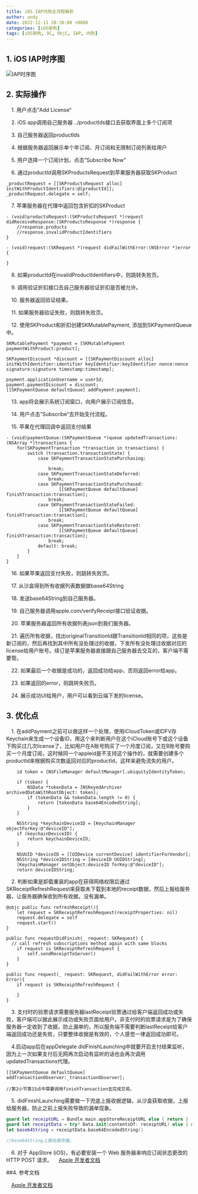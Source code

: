```yaml
---
title: iOS IAP内购全流程解析
author: andy
date: 2022-12-11 20:30:00 +0800
categories: [iOS架构]
tags: [iOS架构, OC, ObjC, IAP, 内购]
---
```


## 1. iOS IAP时序图
![IAP时序图](/assets/img/posts/iOSIAPSequenceChart.jpg)

## 2. 实际操作

&emsp;1. 用户点击”Add License“

&emsp;2. iOS app调用自己服务器 ../productIds接口去获取界面上多个订阅项

&emsp;3. 自己服务器返回productIds

&emsp;4. 根据服务器返回展示单个年订阅、月订阅和无限制订阅列表给用户

&emsp;5. 用户选择一个订阅计划，点击”Subscribe Now“

&emsp;6. 通过productId调用SKProductsRequest到苹果服务器获取SKProduct

```objc
_productRequest = [[SKProductsRequest alloc] initWithProductIdentifiers:@[productId]];
_productRequest.delegate = self;
```

&emsp;7. 苹果服务器在代理中返回包含折扣的SKProduct

```objc
- (void)productsRequest:(SKProductsRequest *)request didReceiveResponse:(SKProductsResponse *)response {
    //response.products
    //response.invalidProductIdentifiers
}

- (void)request:(SKRequest *)request didFailWithError:(NSError *)error {
    
}
```

&emsp;8. 如果productId在invalidProductIdentifiers中，则跳转失败页。

&emsp;9. 调用验证折扣接口去自己服务器验证折扣是否被允许。

&emsp;10. 服务器返回验证结果。

&emsp;11. 如果服务器验证失败，则跳转失败页。

&emsp;12. 使用SKProduct和折扣创建SKMutablePayment, 添加到SKPaymentQueue中。

```objc
SKMutablePayment *payment = [SKMutablePayment paymentWithProduct:product];

SKPaymentDiscount *discount = [[SKPaymentDiscount alloc] initWithIdentifier:identifier keyIdentifier:keyIdentifier nonce:nonce signature:signature timestamp:timestamp];

payment.applicationUsername = userId;
payment.paymentDiscount = discount;
[[SKPaymentQueue defaultQueue] addPayment:payment];
```

&emsp;13. app将会展示系统订阅窗口，向用户展示订阅信息。

&emsp;14. 用户点击”Subscribe“去开始支付流程。

&emsp;15. 苹果在代理回调中返回支付结果

```objc
- (void)paymentQueue:(SKPaymentQueue *)queue updatedTransactions:(NSArray *)transactions {
    for(SKPaymentTransaction *transaction in transactions) {
        switch (transaction.transactionState) {
            case SKPaymentTransactionStatePurchasing:
                
                break;
            case SKPaymentTransactionStateDeferred:
                break;
            case SKPaymentTransactionStatePurchased:
                    [[SKPaymentQueue defaultQueue] finishTransaction:transaction];
                break;
            case SKPaymentTransactionStateFailed:
                    [[SKPaymentQueue defaultQueue] finishTransaction:transaction];
                break;
            case SKPaymentTransactionStateRestored:
                    [[SKPaymentQueue defaultQueue] finishTransaction:transaction];
                break;
            default: break;
        }
    }
}
```

&emsp;16. 如果苹果返回支付失败，则跳转失败页。

&emsp;17. 从沙盒得到所有收据列表数据做base64String

&emsp;18. 发送base64String到自己服务器。

&emsp;19. 自己服务器调用apple.com/verifyReceipt接口验证收据。

&emsp;20. 苹果服务器返回所有收据列表json到我们服务器。

&emsp;21. 遍历所有收据，找出originalTransitionId跟TransitionId相同的项，这些是新订阅的，然后再找到其中所有没处理过的收据，下发所有没处理过收据对应的license给用户账号。续订是苹果服务器直接跟自己服务器去交互的，客户端不需要管。

&emsp;22. 如果最后一个收据是成功的，返回成功给app，否则返回error给app。

&emsp;23. 如果返回的error，则跳转失败页。

&emsp;24. 展示成功UI给用户，用户可以看到云端下发的license。

## 3. 优化点

&emsp;1. 在addPayment之前可以做这样一个处理，使用iCloudToken或IDFV存Keychain来生成一个设备ID，用这个来判断用户在这个iCloud账号下或这个设备下购买过几次license了，比如用户在A账号购买了一个月度订阅，又在B账号要购买一个月度订阅，这时候同一个appleid是不支持这个操作的，就需要创建多个productId来根据购买次数返回对应的productId，这样来避免流失的用户。

```
    id token = [NSFileManager defaultManager].ubiquityIdentityToken;
    
    if (token) {
        NSData *tokenData = [NSKeyedArchiver archivedDataWithRootObject: token];
        if (tokenData && tokenData.length != 0) {
            return [tokenData base64EncodedString];
        }
    }
    
    NSString *keychainDeviceID = [KeychainManager objectForKey:@"deviceID"];
    if (keychainDeviceID) {
        return keychainDeviceID;
    }
    
    NSUUID *deviceID = [[UIDevice currentDevice] identifierForVendor];
    NSString *deviceIDString = [deviceID UUIDString];
    [KeychainManager setObject:deviceID forKey:@"deviceID"];
    return deviceIDString;
```

&emsp;2. 判断如果是卸载重装的app在获得网络权限后通过SKReceiptRefreshRequest来获取未下载到本地的receipt数据，然后上报给服务器，让服务器确保收到所有收据，没有漏单。

```
@objc public func refreshReceipt(){
    let request = SKReceiptRefreshRequest(receiptProperties: nil)
    request.delegate = self
    request.start()
}

public func requestDidFinish(_ request: SKRequest) {
  // call refresh subscriptions method again with same blocks
    if request is SKReceiptRefreshRequest {
        self.sendReceiptToServer()
    }
}

public func request(_ request: SKRequest, didFailWithError error: Error){
    if request is SKReceiptRefreshRequest {
        
    }
}
```

&emsp;3. 支付时的验票请求需要服务器lastReceipt验票通过给客户端返回成功或失败，客户端可以据此展示成功或失败页面给用户。非支付时的验票请求是为了确保服务器一定收到了收据，防止漏单的，所以服务端不需要判断lastReceipt给客户端返回成功还是失败，只要整体收据是有效的，个人感觉一律返回成功即可。

&emsp;4.启动app后在appDelegate didFinishLaunching中就要开启支付结果监听，因为上一次如果支付后无网再次启动有监听的话也会再次调用updatedTransactions代理。

```objc
[[SKPaymentQueue defaultQueue] addTransactionObserver:_transactionObserver];

//第2小节第15点中需要调用finishTransaction去完成交易。
```

&emsp;5. didFinishLaunching需要做一下兜底上报收据逻辑，从沙盒获取收据，上报给服务器，防止之前上报失败导致的漏单现象。

```swift
guard let receiptURL = Bundle.main.appStoreReceiptURL else { return }
guard let receiptData = try? Data.init(contentsOf: receiptURL) else { return }
let base64String = receiptData.base64EncodedString()

//base64String上报给服务器。
```

&emsp;6. 对于 AppStore (iOS)，有必要安装一个 Web 服务器来响应订阅状态更改的 HTTP POST 请求。
&emsp;[Apple 开发者文档](https://developer.apple.com/documentation/appstoreservernotifications/enabling_app_store_server_notifications)

##4. 参考文档

&emsp;[Apple 开发者文档](https://developer.apple.com/documentation/storekit/in-app_purchase/original_api_for_in-app_purchase/loading_in-app_product_identifiers?language=objc)
